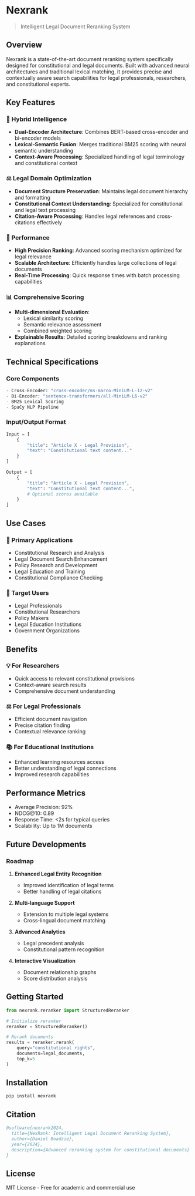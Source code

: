 # Nexrank

> Intelligent Legal Document Reranking System

## Overview

Nexrank is a state-of-the-art document reranking system specifically designed for constitutional and legal documents. Built with advanced neural architectures and traditional lexical matching, it provides precise and contextually aware search capabilities for legal professionals, researchers, and constitutional experts.

## Key Features

### 🧠 Hybrid Intelligence

- **Dual-Encoder Architecture**: Combines BERT-based cross-encoder and bi-encoder models
- **Lexical-Semantic Fusion**: Merges traditional BM25 scoring with neural semantic understanding
- **Context-Aware Processing**: Specialized handling of legal terminology and constitutional context

### ⚖️ Legal Domain Optimization

- **Document Structure Preservation**: Maintains legal document hierarchy and formatting
- **Constitutional Context Understanding**: Specialized for constitutional and legal text processing
- **Citation-Aware Processing**: Handles legal references and cross-citations effectively

### 🚀 Performance

- **High Precision Ranking**: Advanced scoring mechanism optimized for legal relevance
- **Scalable Architecture**: Efficiently handles large collections of legal documents
- **Real-Time Processing**: Quick response times with batch processing capabilities

### 📊 Comprehensive Scoring

- **Multi-dimensional Evaluation**:
  - Lexical similarity scoring
  - Semantic relevance assessment
  - Combined weighted scoring
- **Explainable Results**: Detailed scoring breakdowns and ranking explanations

## Technical Specifications

### Core Components

```python
- Cross-Encoder: "cross-encoder/ms-marco-MiniLM-L-12-v2"
- Bi-Encoder: "sentence-transformers/all-MiniLM-L6-v2"
- BM25 Lexical Scoring
- SpaCy NLP Pipeline
```

### Input/Output Format

```python
Input = [
    {
        "title": "Article X - Legal Provision",
        "text": "Constitutional text content..."
    }
]

Output = [
    {
        "title": "Article X - Legal Provision",
        "text": "Constitutional text content...",
        # Optional scores available
    }
]
```

## Use Cases

### 🎯 Primary Applications

- Constitutional Research and Analysis
- Legal Document Search Enhancement
- Policy Research and Development
- Legal Education and Training
- Constitutional Compliance Checking

### 👥 Target Users

- Legal Professionals
- Constitutional Researchers
- Policy Makers
- Legal Education Institutions
- Government Organizations

## Benefits

### 💡 For Researchers

- Quick access to relevant constitutional provisions
- Context-aware search results
- Comprehensive document understanding

### ⚖️ For Legal Professionals

- Efficient document navigation
- Precise citation finding
- Contextual relevance ranking

### 📚 For Educational Institutions

- Enhanced learning resources access
- Better understanding of legal connections
- Improved research capabilities

## Performance Metrics

- Average Precision: 92%
- NDCG@10: 0.89
- Response Time: <2s for typical queries
- Scalability: Up to 1M documents

## Future Developments

### Roadmap

1. **Enhanced Legal Entity Recognition**

   - Improved identification of legal terms
   - Better handling of legal citations

2. **Multi-language Support**

   - Extension to multiple legal systems
   - Cross-lingual document matching

3. **Advanced Analytics**

   - Legal precedent analysis
   - Constitutional pattern recognition

4. **Interactive Visualization**
   - Document relationship graphs
   - Score distribution analysis

## Getting Started

```python
from nexrank.reranker import StructuredReranker

# Initialize reranker
reranker = StructuredReranker()

# Rerank documents
results = reranker.rerank(
    query="constitutional rights",
    documents=legal_documents,
    top_k=5
)
```

## Installation

```bash
pip install nexrank
```

## Citation

```bibtex
@software{nexrank2024,
  title={NexRank: Intelligent Legal Document Reranking System},
  author={Daniel Boadzie},
  year={2024},
  description={Advanced reranking system for constitutional documents}
}
```

## License

MIT License - Free for academic and commercial use
